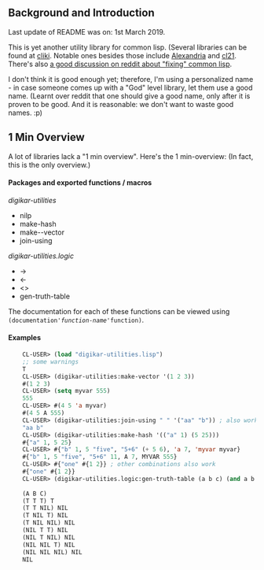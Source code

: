 
## Background and Introduction

Last update of README was on: 1st March 2019.

This is yet another utility library for common lisp. (Several libraries can be found at [cliki](https://cliki.net/utilities). Notable ones besides those include  [Alexandria](http://common-lisp.net/project/alexandria/) and [cl21](https://lispcookbook.github.io/cl-cookbook/cl21.html). There's also [a good discussion on reddit about "fixing" common lisp](https://www.reddit.com/r/lisp/comments/6t6fqs/which_sugared_library_do_common_lispers_prefer/).

I don't think it is good enough yet; therefore, I'm using a personalized name - in case someone comes up with a "God" level library, let them use a good name. (Learnt over reddit that one should give a good name, only after it is proven to be good. And it is reasonable: we don't want to waste good names. :p)

## 1 Min Overview

A lot of libraries lack a "1 min overview". Here's the 1 min-overview: (In fact, this is the only overview.)

#### Packages and exported functions / macros

_digikar-utilities_

- nilp
- make-hash
- make--vector
- join-using

_digikar-utilities.logic_

- ->
- <-
- <>
- gen-truth-table

The documentation for each of these functions can be viewed using `(documentation`_`'function-name`_`'function)`.  

#### Examples


```lisp
    CL-USER> (load "digikar-utilities.lisp")
    ;; some warnings
    T
    CL-USER> (digikar-utilities:make-vector '(1 2 3))
    #(1 2 3)
    CL-USER> (setq myvar 555)
    555
    CL-USER> #(4 5 'a myvar)
    #(4 5 A 555)
    CL-USER> (digikar-utilities:join-using " " '("aa" "b")) ; also works with vectors
    "aa b"
    CL-USER> (digikar-utilities:make-hash '(("a" 1) (5 25)))
    #{"a" 1, 5 25}
    CL-USER> #{"b" 1, 5 "five", "5+6" (+ 5 6), 'a 7, 'myvar myvar}
    #{"b" 1, 5 "five", "5+6" 11, A 7, MYVAR 555}
    CL-USER> #{"one" #{1 2}} ; other combinations also work
    #{"one" #{1 2}}
    CL-USER> (digikar-utilities.logic:gen-truth-table (a b c) (and a b c))
    
    (A B C) 
    (T T T) T
    (T T NIL) NIL
    (T NIL T) NIL
    (T NIL NIL) NIL
    (NIL T T) NIL
    (NIL T NIL) NIL
    (NIL NIL T) NIL
    (NIL NIL NIL) NIL
    NIL
```

